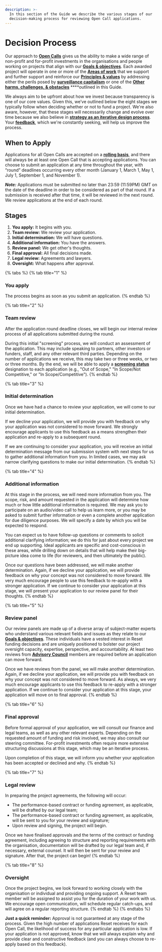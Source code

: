 ```yaml
---
description: >-
  In this section of the Guide we describe the various stages of our
  decision-making process for reviewing Open Call applications.
---
```


# Decision Process

Our approach to [**Open Calls**](https://www.reset.tech/open-calls) gives us the ability to make a wide range of non-profit and for-profit investments in the organisations and people working on projects that align with our [**Goals & objectives**](../../introduction/goals-objectives.md). Each awarded project will operate in one or more of the [**Areas of work**](https://guide.reset.tech/introduction/goals-objectives#areas-of-work) that we support and further support and reinforce our [**Principles & values**](https://app.gitbook.com/@resetnetwork/s/guide/~/drafts/-MEUvywkmho7U8UoyC9g/introduction/principles-values) by addressing either the perils posed by [**surveillance capitalism**](https://guide.reset.tech/introduction/how-we-see-the-world#our-visions-most-pressing-threat) or one of the [**Other harms, challenges, & obstacles**](https://guide.reset.tech/introduction/how-we-see-the-world#other-harms-challenges-and-obstacles) ****outlined in this Guide.

We always aim to be upfront about how we invest because transparency is one of our core values. Given this, we’ve outlined below the eight stages we typically follow when deciding whether or not to fund a project. We're also aware, however, that these stages will necessarily change and evolve over time because we also believe in [**strategy as an iterative design process**](https://guide.reset.tech/introduction#strategy-as-an-iterative-design-process). Your [**feedback**](https://app.gitbook.com/@resetnetwork/s/guide/~/drafts/-MEUvywkmho7U8UoyC9g/give-us-feedback), which we're constantly seeking, will help us improve the process.

## When to Apply

Applications for all Open Calls are accepted on a [**rolling basis**](https://guide.reset.tech/for-applicants/faq#when-does-reset-accept-applications-when-are-the-deadlines), and there will always be at least one Open Call that is accepting applications. You can choose to submit an application at any time throughout the year, with “round” deadlines occurring every other month \(January 1, March 1, May 1, July 1, September 1, and November 1\). 

_**Note:**_ Applications must be submitted no later than 23:59 \(11:59PM\) GMT on the date of the deadline in order to be considered as part of that round. If a submission is received after that time, it will be reviewed in the next round. We review applications at the end of each round.

## Stages

1. **You apply:** It begins with you.
2. **Team review:** We review your application.
3. **Initial determination:** We will have questions.
4. **Additional information:** You have the answers.
5. **Review panel:** We get other's thoughts.
6. **Final approval:** All final decisions made.
7. **Legal review:** Agreements and lawyers.
8. **Oversight:** What happens after approval.

{% tabs %}
{% tab title="1" %}
### You apply

The process begins as soon as you submit an application.
{% endtab %}

{% tab title="2" %}
### Team review

After the application round deadline closes, we will begin our internal review process of all applications submitted during the round.

During this initial "screening" process, we will conduct an assessment of the application. This may include speaking to partners, other investors or funders, staff, and any other relevant third parties. Depending on the number of applications we receive, this may take two or three weeks, or two or three months. By the end, we will be able to apply a [**screening status**](https://guide.reset.tech/for-applicants/faq#what-does-it-mean-when-an-application-is-designated-as-in-scope-or-out-of-scope-and-competitive-or-not-competitive) designation to each application \(e.g., "Out of Scope," "In Scope/Not Competitive," or "In Scope/Competitive"\).
{% endtab %}

{% tab title="3" %}
### Initial determination

Once we have had a chance to review your application, we will come to our initial determination.

If we decline your application, we will provide you with feedback on why your application was not considered to move forward. We strongly encourage applicants to use this feedback as a means strengthen their application and re-apply to a subsequent round.

If we are continuing to consider your application, you will receive an initial determination message from our submission system with next steps for us to gather additional information from you. In limited cases, we may ask narrow clarifying questions to make our initial determination.
{% endtab %}

{% tab title="4" %}
### Additional information

At this stage in the process, we will need more information from you. The scope, risk, and amount requested in the application will determine how much or how little additional information is required. We may ask you to participate on an audio/video call to help us learn more, or you may be asked to submit further information or even a complete another application for due diligence purposes. We will specify a date by which you will be expected to respond.

You can expect us to have follow-up questions or comments to solicit additional clarifying information; we do this for just about every project we end up supporting. Ideal applicants are specific and cost-conscious in these areas, while drilling down on details that will help make their big-picture idea come to life \(for reviewers, and then ultimately the public\).

Once our questions have been addressed, we will make another determination. Again, if we decline your application, we will provide feedback on why your concept was not considered to move forward. We very much encourage people to use this feedback to re-apply with a stronger application. If we continue to consider your application at this stage, we will present your application to our review panel for their thoughts.
{% endtab %}

{% tab title="5" %}
### Review panel

Our review panels are made up of a diverse array of subject-matter experts who understand various relevant fields and issues as they relate to our [**Goals & objectives**](https://guide.reset.tech/introduction/goals-objectives). These individuals have a vested interest in Reset funding decisions and are uniquely positioned to bolster our project oversight capacity, expertise, perspective, and accountability. At least two reviews from [**Advisory Council**](https://www.reset.tech/people/) members are required before an application can move forward. 

Once we have reviews from the panel, we will make another determination. Again, if we decline your application, we will provide you with feedback on why your concept was not considered to move forward. As always, we very much encourage applicants to use this feedback to re-apply with a stronger application. If we continue to consider your application at this stage, your application will move on to final approval.
{% endtab %}

{% tab title="6" %}
### Final approval

Before formal approval of your application, we will consult our finance and legal teams, as well as any other relevant experts. Depending on the requested amount of funding and risk involved, we may also consult our steering committee. For-profit investments often require more extensive structuring discussions at this stage, which may be an iterative process.

Upon completion of this stage, we will inform you whether your application has been accepted or declined and why.
{% endtab %}

{% tab title="7" %}
### Legal review

In preparing the project agreements, the following will occur:

* The performance-based contract or funding agreement, as applicable, will be drafted by our legal team;
* The performance-based contract or funding agreement, as applicable, will be sent to you for your review and signature;
* Upon review and signing, the project will begin.

Once we have finalised approvals and the terms of the contract or funding agreement, including agreeing to structure and reporting requirements with the organisation, documentation will be drafted by our legal team and, if necessary, external counsel. It will then be sent for your review and signature. After that, the project can begin!
{% endtab %}

{% tab title="8" %}
### Oversight

Once the project begins, we look forward to working closely with the organisation or individual and providing ongoing support. A Reset team member will be assigned to assist you for the duration of your work with us. We encourage open communication, will schedule regular catch-ups, and will agree on a regular reporting structure.
{% endtab %}
{% endtabs %}

**Just a quick reminder:** Approval is not guaranteed at any stage of the process. Given the high number of applications Reset receives for each Open Call, the likelihood of success for any particular application is low. If your application is not approved, know that we will always explain why and provide clear and constructive feedback \(and you can always choose to re-apply based on this feedback\).



